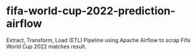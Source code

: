 # fifa-world-cup-2022-prediction-airflow
Extract, Transform, Load (ETL) Pipeline using Apache Airflow to scrap Fifa World Cup 2022 matches result.
